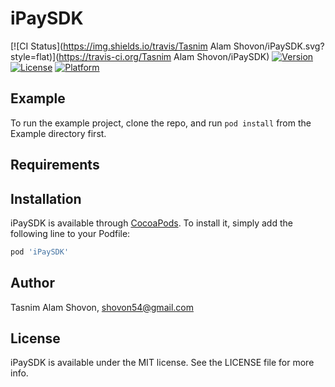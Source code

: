 # iPaySDK

[![CI Status](https://img.shields.io/travis/Tasnim Alam Shovon/iPaySDK.svg?style=flat)](https://travis-ci.org/Tasnim Alam Shovon/iPaySDK)
[![Version](https://img.shields.io/cocoapods/v/iPaySDK.svg?style=flat)](https://cocoapods.org/pods/iPaySDK)
[![License](https://img.shields.io/cocoapods/l/iPaySDK.svg?style=flat)](https://cocoapods.org/pods/iPaySDK)
[![Platform](https://img.shields.io/cocoapods/p/iPaySDK.svg?style=flat)](https://cocoapods.org/pods/iPaySDK)

## Example

To run the example project, clone the repo, and run `pod install` from the Example directory first.

## Requirements

## Installation

iPaySDK is available through [CocoaPods](https://cocoapods.org). To install
it, simply add the following line to your Podfile:

```ruby
pod 'iPaySDK'
```

## Author

Tasnim Alam Shovon, shovon54@gmail.com

## License

iPaySDK is available under the MIT license. See the LICENSE file for more info.
